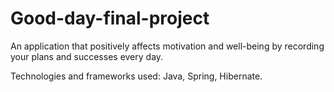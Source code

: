 # Good-day-final-project
An application that positively affects motivation and well-being by recording your plans and successes every day.  

Technologies and frameworks used: Java, Spring, Hibernate.
